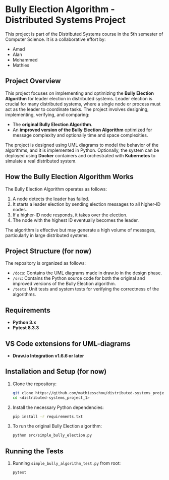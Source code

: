 # Bully Election Algorithm - Distributed Systems Project

This project is part of the Distributed Systems course in the 5th semester of Computer Science. It is a collaborative effort by:
- Amad
- Alan
- Mohammed
- Mathies

## Project Overview
This project focuses on implementing and optimizing the **Bully Election Algorithm** for leader election in distributed systems. Leader election is crucial for many distributed systems, where a single node or process must act as the leader to coordinate tasks. The project involves designing, implementing, verifying, and comparing:

- The **original Bully Election Algorithm**.
- An **improved version of the Bully Election Algorithm** optimized for message complexity and optionally time and space complexities.

The project is designed using UML diagrams to model the behavior of the algorithms, and it is implemented in Python. Optionally, the system can be deployed using **Docker** containers and orchestrated with **Kubernetes** to simulate a real distributed system.

## How the Bully Election Algorithm Works
The Bully Election Algorithm operates as follows:

1. A node detects the leader has failed.
2. It starts a leader election by sending election messages to all higher-ID nodes.
3. If a higher-ID node responds, it takes over the election.
4. The node with the highest ID eventually becomes the leader.
   
The algorithm is effective but may generate a high volume of messages, particularly in large distributed systems.

## Project Structure (for now)
The repository is organized as follows:

- `/docs`: Contains the UML diagrams made in draw.io in the design phase.
- `/src`: Contains the Python source code for both the original and improved versions of the Bully Election algorithm.
- `/tests`: Unit tests and system tests for verifying the correctness of the algorithms.

## Requirements
- **Python 3.x**
- **Pytest 8.3.3**

## VS Code extensions for UML-diagrams
- **Draw.io Integration v1.6.6 or later**

## Installation and Setup (for now)
1. Clone the repository:
    ```bash
    git clone https://github.com/mathiesschou/distributed-systems_project_1.git
    cd <distributed-systems_project_1>
    ```

2. Install the necessary Python dependencies:
    ```bash
    pip install -r requirements.txt
    ```

3. To run the original Bully Election algorithm:
    ```bash
    python src/simple_bully_election.py
    ```

## Running the Tests
1. Running `simple_bully_algorithm_test.py` from root:
    ```bash
    pytest
    ```

